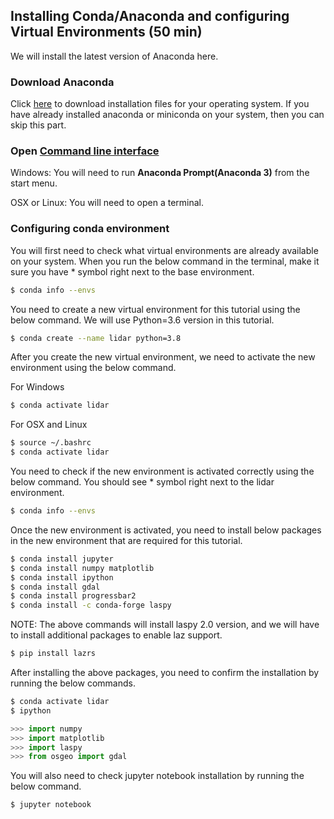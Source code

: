 ## Installing Conda/Anaconda and configuring Virtual Environments (50 min)

We will install the latest version of Anaconda here.


### Download Anaconda

Click [here](https://www.anaconda.com/products/individual) to download installation files for your operating system. If you have already installed anaconda or miniconda on your system, then you can skip this part.

### Open [Command line interface](https://docs.anaconda.com/anaconda/user-guide/getting-started/#open-anaconda-prompt)

Windows: You will need to run **Anaconda Prompt(Anaconda 3)** from the start menu.

OSX or Linux: You will need to open a terminal.

### Configuring conda environment

You will first need to check what virtual environments are already available on your system.
When you run the below command in the terminal, make it sure you have * symbol right next to the base environment. 

```bash
$ conda info --envs
```

You need to create a new virtual environment for this tutorial using the below command. We will use Python=3.6 version in this tutorial. 

```bash
$ conda create --name lidar python=3.8
```

After you create the new virtual environment, we need to activate the new environment using the below command. 

For Windows

```bash
$ conda activate lidar
```

For OSX and Linux

```bash
$ source ~/.bashrc
$ conda activate lidar
```

You need to check if the new environment is activated correctly using the below command. You should see * symbol right next to the lidar environment. 

```bash
$ conda info --envs
```

Once the new environment is activated, you need to install below packages in the new environment that are required for this tutorial.

```bash
$ conda install jupyter
$ conda install numpy matplotlib
$ conda install ipython
$ conda install gdal
$ conda install progressbar2
$ conda install -c conda-forge laspy
```

NOTE: The above commands will install laspy 2.0 version, and we will have to install additional packages to enable laz support. 

```bash
$ pip install lazrs
```

After installing the above packages, you need to confirm the installation by running the below commands.

```bash
$ conda activate lidar
$ ipython
```

```python
>>> import numpy
>>> import matplotlib
>>> import laspy
>>> from osgeo import gdal
```

You will also need to check jupyter notebook installation by running the below command.

```bash
$ jupyter notebook
```
